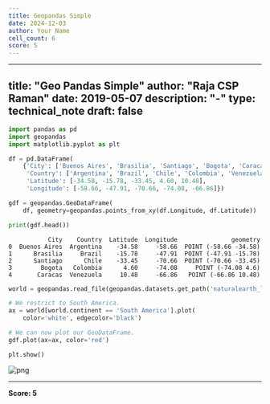```yaml
---
title: Geopandas Simple
date: 2024-12-03
author: Your Name
cell_count: 6
score: 5
---
```


---
title: "Geo Pandas Simple"
author: "Raja CSP Raman"
date: 2019-05-07
description: "-"
type: technical_note
draft: false
---

```python
import pandas as pd
import geopandas
import matplotlib.pyplot as plt
```


```python
df = pd.DataFrame(
    {'City': ['Buenos Aires', 'Brasilia', 'Santiago', 'Bogota', 'Caracas'],
     'Country': ['Argentina', 'Brazil', 'Chile', 'Colombia', 'Venezuela'],
     'Latitude': [-34.58, -15.78, -33.45, 4.60, 10.48],
     'Longitude': [-58.66, -47.91, -70.66, -74.08, -66.86]})
```


```python
gdf = geopandas.GeoDataFrame(
    df, geometry=geopandas.points_from_xy(df.Longitude, df.Latitude))
```


```python
print(gdf.head())
```

               City    Country  Latitude  Longitude               geometry
    0  Buenos Aires  Argentina    -34.58     -58.66  POINT (-58.66 -34.58)
    1      Brasilia     Brazil    -15.78     -47.91  POINT (-47.91 -15.78)
    2      Santiago      Chile    -33.45     -70.66  POINT (-70.66 -33.45)
    3        Bogota   Colombia      4.60     -74.08     POINT (-74.08 4.6)
    4       Caracas  Venezuela     10.48     -66.86   POINT (-66.86 10.48)



```python
world = geopandas.read_file(geopandas.datasets.get_path('naturalearth_lowres'))

# We restrict to South America.
ax = world[world.continent == 'South America'].plot(
    color='white', edgecolor='black')

# We can now plot our GeoDataFrame.
gdf.plot(ax=ax, color='red')

plt.show()
```


    
![png](/mlnotes/images/geopandas_simple_5_0.png)
    



---
**Score: 5**